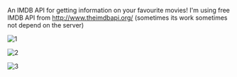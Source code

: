 An IMDB API for getting information on your favourite movies!
I'm using free IMDB API from http://www.theimdbapi.org/  (sometimes its work sometimes not depend on the server)

![1](https://user-images.githubusercontent.com/29417439/35179758-7b11d76a-fddb-11e7-8754-7bbdda16c09b.JPG)

![2](https://user-images.githubusercontent.com/29417439/35179757-7367ab0c-fddb-11e7-836f-1c4b706817e0.JPG)

![3](https://user-images.githubusercontent.com/29417439/35179761-833ad126-fddb-11e7-8df8-79b9a3111c24.JPG)
